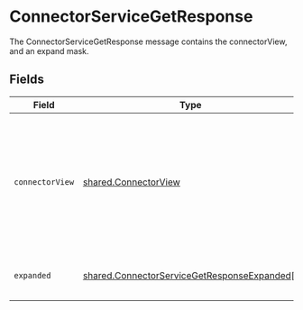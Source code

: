 # ConnectorServiceGetResponse

The ConnectorServiceGetResponse message contains the connectorView, and an expand mask.


## Fields

| Field                                                                                                                         | Type                                                                                                                          | Required                                                                                                                      | Description                                                                                                                   |
| ----------------------------------------------------------------------------------------------------------------------------- | ----------------------------------------------------------------------------------------------------------------------------- | ----------------------------------------------------------------------------------------------------------------------------- | ----------------------------------------------------------------------------------------------------------------------------- |
| `connectorView`                                                                                                               | [shared.ConnectorView](../../../sdk/models/shared/connectorview.md)                                                           | :heavy_minus_sign:                                                                                                            | The ConnectorView object provides a connector response object, as well as JSONPATHs to related objects provided by expanders. |
| `expanded`                                                                                                                    | [shared.ConnectorServiceGetResponseExpanded](../../../sdk/models/shared/connectorservicegetresponseexpanded.md)[]             | :heavy_minus_sign:                                                                                                            | The array of expanded items indicated by the request.                                                                         |